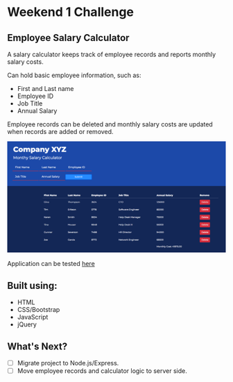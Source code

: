 # Weekend 1 Challenge
## Employee Salary Calculator
A salary calculator keeps track of employee records and reports monthly salary costs.

Can hold basic employee information, such as:

- First and Last name
- Employee ID
- Job Title
- Annual Salary

Employee records can be deleted and monthly salary costs are updated when records are added or removed.

![screenshot](images/empCalcApp.png)

Application can be tested [here](https://philip-owen.github.io/Weekend1_Salary_Calc/)

## Built using:
- HTML
- CSS/Bootstrap
- JavaScript
- jQuery

## What's Next?
- [ ] Migrate project to Node.js/Express.
- [ ] Move employee records and calculator logic to server side.